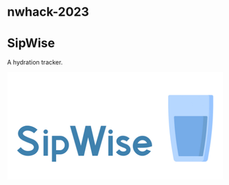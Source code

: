 # nwhack-2023

# SipWise

A hydration tracker. 

![Banner!](https://github.com/dinhplnguyen/nwhack-2023/blob/Rafi/misc/banner1.jpg)

